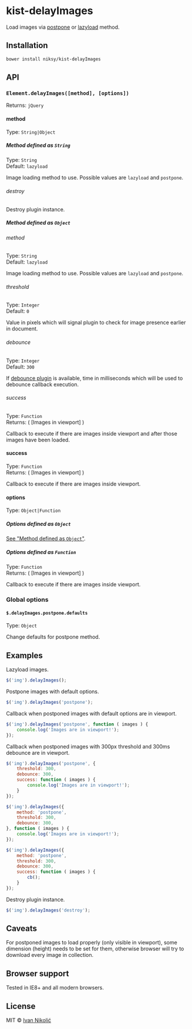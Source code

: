 # kist-delayImages

Load images via [postpone](https://dvcs.w3.org/hg/webperf/raw-file/tip/specs/ResourcePriorities/Overview.html#attr-postpone) or [lazyload](https://dvcs.w3.org/hg/webperf/raw-file/tip/specs/ResourcePriorities/Overview.html#attr-lazyload) method.

## Installation

```sh
bower install niksy/kist-delayImages
```

## API

### `Element.delayImages([method], [options])`

Returns: `jQuery`

#### method

Type: `String|Object`

##### Method defined as `String`

Type: `String`  
Default: `lazyload`

Image loading method to use. Possible values are `lazyload` and `postpone`.

###### destroy

Destroy plugin instance.

##### Method defined as `Object`

###### method

Type: `String`  
Default: `lazyload`

Image loading method to use. Possible values are `lazyload` and `postpone`.

###### threshold

Type: `Integer`  
Default: `0`

Value in pixels which will signal plugin to check for image presence earlier in document.

###### debounce

Type: `Integer`  
Default: `300`

If [debounce plugin](https://github.com/niksy/jquery-throttle-debounce) is available, time in milliseconds which will be used to debounce callback execution.

###### success

Type: `Function`  
Returns: ( [Images in viewport] )

Callback to execute if there are images inside viewport and after those images have been loaded.

#### success

Type: `Function`  
Returns: ( [Images in viewport] )

Callback to execute if there are images inside viewport.

#### options

Type: `Object|Function`

##### Options defined as `Object`

[See "Method defined as `Object`"](#method-defined-as-object).

##### Options defined as `Function`

Type: `Function`  
Returns: ( [Images in viewport] )

Callback to execute if there are images inside viewport.

### Global options

#### `$.delayImages.postpone.defaults`

Type: `Object`

Change defaults for postpone method.

## Examples

Lazyload images.

```js
$('img').delayImages();
```

Postpone images with default options.

```js
$('img').delayImages('postpone');
```

Callback when postponed images with default options are in viewport.

```js
$('img').delayImages('postpone', function ( images ) {
	console.log('Images are in viewport!');
});
```

Callback when postponed images with 300px threshold and 300ms debounce are in viewport.

```js
$('img').delayImages('postpone', {
	threshold: 300,
	debounce: 300,
	success: function ( images ) {
		console.log('Images are in viewport!');
	}
});

$('img').delayImages({
	method: 'postpone',
	threshold: 300,
	debounce: 300,
}, function ( images ) {
	console.log('Images are in viewport!');
});

$('img').delayImages({
	method: 'postpone',
	threshold: 300,
	debounce: 300,
	success: function ( images ) {
		cb();
	}
});
```

Destroy plugin instance.

```js
$('img').delayImages('destroy');
```

## Caveats

For postponed images to load properly (only visible in viewport), some dimension 
(height) needs to be set for them, otherwise browser will try to download every
image in collection.

## Browser support

Tested in IE8+ and all modern browsers.

## License

MIT © [Ivan Nikolić](http://ivannikolic.com)

